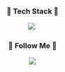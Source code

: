<!--
<h3 align="center"> 🎓 Education 🎓 </h3>
  <ul align="center">
    <li>
      <strong>Bachelar of Logistics in Logistics, Inha Univ, South Korea</strong>
    </li>
    <li>
     <strong>Bachelar of Science in Data Science, Inha Univ, South Korea</strong>
    </li>
    <li>
     Exchange Student Program, School of Information and Data Science, Nagasaki Univ, Japan
    </li>
    <li>
     Google Analytics Individual Qualification, 2022.08
    </li>
    <li>
     <a href='https://learn.nvidia.com/courses/course-detail?course_id=course-v1:DLI+C-FX-06+V2'>Building Conversational AI Applications, NVIDIA DLI</a>
    </li>
    <li>
     <a href='https://learn.nvidia.com/courses/course-detail?course_id=course-v1:DLI+C-MG-01+V2-KR'> 멀티 GPU를 위한 딥러닝 기초, NVIDIA DLI </a>
    </li>
    <li>
     <a href='https://learn.nvidia.com/courses/course-detail?course_id=course-v1:DLI+C-FX-03+V3-KR'>트랜스포머 기반 자연어 처리 애플리케이션 구축, NVIDIA DLI</a>
    </li>
  </ul>
-->

<h3 align="center">🚀 Tech Stack 🚀</h3>
<p align="center">
  <img src="https://img.shields.io/badge/Python-3766AB?style=flat-square&logo=Python&logoColor=white"/></a>&nbsp 
  <!--
  <img src="https://img.shields.io/badge/R-276DC3?style=flat-square&logo=R&logoColor=white"/></a>&nbsp 
  <img src="https://img.shields.io/badge/Microsoft_Excel-217346?style=flat-square&logo=microsoft-excel&logoColor=white"/></a>
  <br>
  <img src="https://img.shields.io/badge/PostgreSQL-4169E1?style=flat-square&logo=PostgreSQL&logoColor=white"/></a>&nbsp 
  <img src="https://img.shields.io/badge/MySQL-00000F?style=flat-square&logo=mysql&logoColor=white"/></a>
  <br>
  <img src="https://img.shields.io/badge/Google%20Analytics-E37400?style=flat-square&logo=google%20analytics&logoColor=white"/></a>&nbsp 
  <img src="https://img.shields.io/badge/Java-ED8B00?style=flat-square&logo=openjdk&logoColor=white"/></a>&nbsp 
  <img src="https://img.shields.io/badge/Flutter-02569B?style=flat-square&logo=Flutter&logoColor=white"/></a>
  -->
</p>

<h3 align="center">🌈 Follow Me 🌈</h3>
<p align="center">
  <a href="https://www.instagram.com/inckimq/"><img src="https://img.shields.io/badge/Instagram-E4405F?style=flat-square&logo=Instagram&logoColor=white&link=https://www.instagram.com/inckimq/"/></a>
</p>
